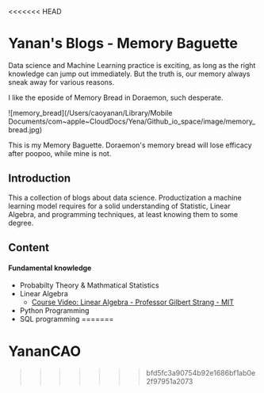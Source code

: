 <<<<<<< HEAD
# Yanan's Blogs - Memory Baguette

Data science and Machine Learning practice is exciting, as long as the right knowledge can jump out immediately. But the truth is, our memory always sneak away  for various reasons. 

I like the eposide of Memory Bread in Doraemon, such desperate.  

![memory_bread](/Users/caoyanan/Library/Mobile Documents/com~apple~CloudDocs/Yena/Github_io_space/image/memory_bread.jpg)

This is my Memory Baguette. Doraemon's memory bread will lose efficacy after poopoo, while mine is not.

## Introduction

This a collection of blogs about data science. Productization a machine learning model requires for a solid understanding of Statistic, Linear Algebra, and programming techniques, at least knowing them to some degree. 



## Content

#### Fundamental knowledge

* Probabilty Theory & Mathmatical Statistics
* Linear Algebra
  * [Course Video: Linear Algebra - Professor Gilbert Strang - MIT](https://ocw.mit.edu/courses/mathematics/18-06-linear-algebra-spring-2010/video-lectures/)
* Python Programming
* SQL programming
=======
# YananCAO
>>>>>>> bfd5fc3a90754b92e1686bf1ab0e2f97951a2073

